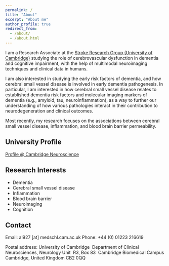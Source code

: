 ```yaml
---
permalink: /
title: "About"
excerpt: "About me"
author_profile: true
redirect_from: 
  - /about/
  - /about.html
---
```


I am a Research Associate at the [Stroke Research Group (University of Cambridge)](https://www.neurology.cam.ac.uk/neurology-unit-research-groups/stroke-research-group/) studying the role of cerebrovascular dysfunction in dementia and cognitive impairment, with the help of multimodal neuroimaging techniques and clinical data in humans.

I am also interested in studying the early risk factors of dementia, and how cerebral small vessel disease is involved in early dementia pathogenesis. In particular, I am interested in how cerebral small vessel disease relates to established dementia risk factors and molecular imaging markers of dementia (e.g., amyloid, tau, neuroinflammation), as a way to further our understanding of how various pathologies interact in their contribution to neurodegeneration and clinical outcomes.

Most recently, my research focuses on the associations between cerebral small vessel disease, inflammation, and blood brain barrier permeability. 

## University Profile
[Profile @ Cambridge Neuroscience](https://www.neuroscience.cam.ac.uk/directory/profile.php?audreylow)

## Research Interests
* Dementia
* Cerebral small vessel disease 
* Inflammation 
* Blood brain barrier
* Neuroimaging 
* Cognition

## Contact
Email: al927 [at] medschl.cam.ac.uk
Phone: +44 (0) 01223 216619

Postal address:
University of Cambridge 
Department of Clinical Neurosciences, Neurology Unit 
R3, Box 83 
Cambridge Biomedical Campus
Cambridge, United Kingdom
CB2 0QQ
